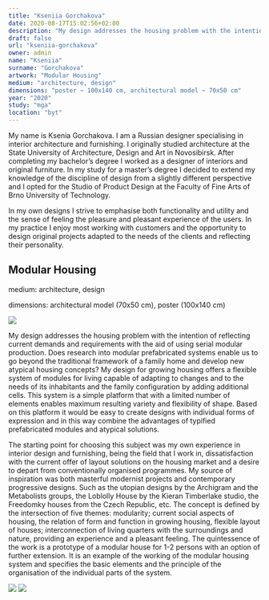 ```yaml
---
title: "Kseniia Gorchakova"
date: 2020-08-17T15:02:56+02:00
description: "My design addresses the housing problem with the intention of reflecting current demands and requirements with the aid of using serial modular production. Does research into modular prefabricated systems enable us to go beyond the traditional framework of a family home and develop new atypical housing concepts?"
draft: false
url: "kseniia-gorchakova"
owner: admin
name: "Kseniia"
surname: "Gorchakova"
artwork: "Modular Housing"
medium: "architecture, design"
dimensions: "poster ~ 100x140 cm, architectural model ~ 70x50 cm"
year: "2020"
study: "mga"
location: "byt"
---
```


My name is Ksenia Gorchakova. I am a Russian designer specialising in interior architecture and furnishing. I originally studied architecture at the State University of Architecture, Design and Art in Novosibirsk. After completing my bachelor’s degree I worked as a designer of interiors and original furniture. In my study for a master’s degree I decided to extend my knowledge of the discipline of design from a slightly different perspective and I opted for the Studio of Product Design at the Faculty of Fine Arts of Brno University of Technology.  

In my own designs I strive to emphasise both functionality and utility and the sense of feeling the pleasure and pleasant experience of the users. In my practice I enjoy most working with customers and the opportunity to design original projects adapted to the needs of the clients and reflecting their personality. 


## Modular Housing

medium: architecture, design

dimensions: architectural model (70x50 cm), poster (100x140 cm)

![](/2020/gorchakova/1.jpg)

My design addresses the housing problem with the intention of reflecting current demands and requirements with the aid of using serial modular production. Does research into modular prefabricated systems enable us to go beyond the traditional framework of a family home and develop new atypical housing concepts? My design for growing housing offers a flexible system of modules for living capable of adapting to changes and to the needs of its inhabitants and the family configuration by adding additional cells. This system is a simple platform that with a limited number of elements enables maximum resulting variety and flexibility of shape. Based on this platform it would be easy to create designs with individual forms of expression and in this way combine the advantages of typified prefabricated modules and atypical solutions.

The starting point for choosing this subject was my own experience in interior design and furnishing, being the field that I work in, dissatisfaction with the current offer of layout solutions on the housing market and a desire to depart from conventionally organised programmes. My source of inspiration was both masterful modernist projects and contemporary progressive designs. Such as the utopian designs by the Archigram and the Metabolists groups, the Loblolly House by the Kieran Timberlake studio, the Freedomky houses from the Czech Republic, etc. The concept is defined by the intersection of five themes: modularity; current social aspects of housing, the relation of form and function in growing housing, flexible layout of houses; interconnection of living quarters with the surroundings and nature, providing an experience and a pleasant feeling. The quintessence of the work is a prototype of a modular house for 1-2 persons with an option of further extension. It is an example of the working of the modular housing system and specifies the basic elements and the principle of the organisation of the individual parts of the system.

![](/2020/gorchakova/2.jpg)
![](/2020/gorchakova/3.jpg)
